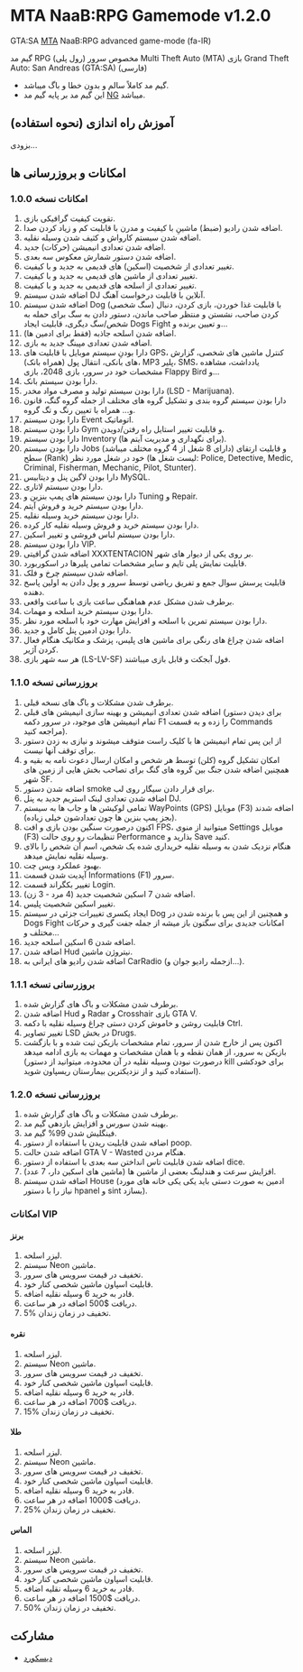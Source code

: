 # MTA NaaB:RPG Gamemode v1.2.0
GTA:SA [MTA](https://multitheftauto.com) NaaB:RPG advanced game-mode (fa-IR)

گیم مد RPG (رول پلی) مخصوص سرور Multi Theft Auto (MTA) بازی Grand Theft Auto: San Andreas (GTA:SA) (فارسی)

- گیم مد کاملاً سالم و بدون خطا و باگ میباشد.
- این گیم مد بر پایه گیم مد [NG](https://github.com/braydondavis/Nerd-Gaming-Public) میباشد.

## آموزش راه اندازی (نحوه استفاده)

بزودی...

## امکانات و بروزرسانی ها

### امکانات نسخه 1.0.0

1. تقویت کیفیت گرافیکی بازی.
2. اضافه شدن رادیو (ضبط) ماشینِ با کیفیت و مدرن با قابلیت کم و زیاد کردن صدا.
3. اضافه شدن سیستم کارواش و کثیف شدن وسیله نقلیه.
4. اضافه شدن تعدادی انیمیشن (حرکات) جدید.
5. اضافه شدن دستور شمارش معکوس سه بعدی.
6. تغییر تعدادی از شخصیت (اسکین) های قدیمی به جدید و با کیفیت.
7. تغییر تعدادی از ماشین های قدیمی به جدید و با کیفیت.
8. تغییر تعدادی از اسلحه های قدیمی به جدید و با کیفیت.
9. اضافه شدن سیستم DJ آنلاین با قابلیت درخواست آهنگ.
10. اضافه شدن سیستم Dog (سگ شخصی) با قابلیت غذا خوردن، بازی کردن، دنبال کردن صاحب، نشستن و منتظر صاحب ماندن، دستور دادن به سگ برای حمله به شخص/سگ دیگری، قابلیت ایجاد Dogs Fight و تعیین برنده و...
11. اضافه شدن اسلحه جاذبه (فقط برای ادمین ها).
12. اضافه شدن تعدادی مپینگ جدید به بازی.
13. دارا بودنِ سیستم موبایل با قابلیت های GPS، کنترل ماشین های شخصی، گزارش های بانکی، انتقال پول (همراه بانک)، MP3 پلیر، SMS، یادداشت، مشاهده مشخصات خود در سرور، بازی 2048، بازی Flappy Bird و...
14. دارا بودن سیستم بانک.
15. دارا بودن سیستم تولید و مصرف مواد مخدر (LSD - Marijuana).
16. دارا بودن سیستم گروه بندی و تشکیل گروه های مختلف از جمله گروه گنگ، قانون و... همراه با تعیین رنگ و تگ گروه.
17. دارا بودن سیستم Event اتوماتیک.
18. دارا بودن سیستم Gym و قابلیت تغییر استایل راه رفتن/دویدن.
19. دارا بودن سیستم Inventory (برای نگهداری و مدیریت آیتم ها).
20. دارا بودن سیستم Jobs (دارای 8 شغل از 4 گروه مختلف میباشد) و قابلیت ارتقای سطح (Rank) خود در شغل مورد نظر (لیست شغل ها: Police, Detective, Medic, Criminal, Fisherman, Mechanic, Pilot, Stunter).
21. دارا بودن لاگین پنل و دیتابیس MySQL.
22. دارا بودن سیستم لاتاری.
23. دارا بودن سیستم های پمپ بنزین و Tuning و Repair.
24. دارا بودن سیستم خرید و فروش آیتم.
25. دارا بودن سیستم خرید وسیله نقلیه.
26. دارا بودن سیستم خرید و فروش وسیله نقلیه کار کرده.
27. دارا بودن سیستم لباس فروشی و تغییر اسکین.
28. دارا بودن سیستم VIP.
29. اضافه شدن گرافیتی XXXTENTACION بر روی یکی از دیوار های شهر.
30. قابلیت نمایش پلی تایم و سایر مشخصات تمامی پلیرها در اسکوربورد.
31. اضافه شدن سیستم چرخ و فلک.
32. قابلیت پرسش سوال جمع و تفریق ریاضی توسط سرور و پول دادن به اولین پاسخ دهنده.
33. برطرف شدن مشکل عدم هماهنگی ساعت بازی با ساعت واقعی.
34. دارا بودن سیستم خرید اسلحه و مهمات.
35. دارا بودن سیستم تمرین با اسلحه و افزایش مهارت خود با اسلحه مورد نظر.
36. دارا بودن ادمین پنل کامل و جدید.
37. اضافه شدن چراغ های رنگی برای ماشین های پلیس، پزشک و مکانیک هنگام فعال کردن آژیر.
38. هر سه شهر بازی (LS-LV-SF) فول آبجکت و قابل بازی میباشند.

### بروزرسانی نسخه 1.1.0

1. برطرف شدن مشکلات و باگ های نسخه قبلی.
2. اضافه شدن تعدادی انیمیشن و بهینه سازی انیمیشن های قبلی (برای دیدن دستور تمام انیمیشن های موجود، در سرور دکمه F1 را زده و به قسمت Commands مراجعه کنید).
3. از این پس تمام انیمیشن ها با کلیک راست متوقف میشوند و نیازی به زدن دستور برای توقف آنها نیست.
4. امکان تشکیل گروه (کلن) توسط هر شخص و امکان ارسال دعوت نامه به بقیه و همچنین اضافه شدن جنگ بین گروه های گنگ برای تصاحب بخش هایی از زمین های شهر SF.
5. اضافه شدن دستور smoke برای قرار دادن سیگار روی لب.
6. اضافه شدن تعدادی لینک استریم جدید به پنل DJ.
7. تمامی لوکیشن ها و جاب ها به سیستم WayPoints (GPS) موبایل (F3) اضافه شدند (بجز پمپ بنزین ها چون تعدادشون خیلی زیاده).
8. اکنون درصورت سنگین بودن بازی و افت FPS، میتوانید از منوی Settings موبایل (F3) تنظیمات رو روی حالت Performance بذارید و Save کنید.
9. هنگام نزدیک شدن به وسیله نقلیه خریداری شده یک شخص، اسم آن شخص را بالای وسیله نقلیه نمایش میدهد.
10. بهبود عملکرد ویس چت.
11. آپدیت شدن قسمت Informations (F1) سرور.
12. تغییر بکگراند قسمت Login.
13. اضافه شدن 7 اسکین شخصیت جدید (4 مرد - 3 زن).
14. تغییر اسکین شخصیت پلیس.
15. ایجاد یکسری تغییرات جزئی در سیستم Dog و همچنین از این پس با برنده شدن در Dogs Fight امکانات جدیدی برای سگتون باز میشه از جمله جفت گیری و حرکات مختلف و...
16. اضافه شدن 6 اسکین اسلحه جدید.
17. اضافه شدن Hud نیتروژن ماشین.
18. اضافه شدن رادیو های ایرانی به CarRadio (ازجمله رادیو جوان و...).

### بروزرسانی نسخه 1.1.1

1. برطرف شدن مشکلات و باگ های گزارش شده.
2. اضافه شدن Hud و Radar و Crosshair بازی GTA V.
3. قابلیت روشن و خاموش کردن دستی چراغ وسیله نقلیه با دکمه Ctrl.
4. تغییر تصاویر LSD در بخش Drugs.
5. اکنون پس از خارج شدن از سرور، تمام مشخصات بازیکن ثبت شده و با بازگشت بازیکن به سرور، از همان نقطه و با همان مشخصات و مهمات به بازی ادامه میدهد (درصورت نبودن وسیله نقلیه در آن محدوده، میتوانید از دستور kill برای خودکشی استفاده کنید و از نزدیکترین بیمارستان ریسپاون شوید).

### بروزرسانی نسخه 1.2.0

1. برطرف شدن مشکلات و باگ های گزارش شده.
2. بهینه شدن سورس و افزایش بازدهی گیم مد.
3. فینگلیش شدن 99% گیم مد.
4. اضافه شدن قابلیت ریدن با استفاده از دستور poop.
5. اضافه شدن حالت GTA V - Wasted هنگام مردن.
6. اضافه شدن قابلیت تاس انداختن سه بعدی با استفاده از دستور dice.
7. افزایش سرعت و هندلینگ بعضی از ماشین ها (ماشین های اسکین دار، 7 عدد).
8. اضافه شدن سیستم House (ادمین به صورت دستی باید یکی یکی خانه های مورد نیاز را با دستور hpanel و sint بسازد).

### امکانات VIP

#### برنز

1. لیزر اسلحه.
2. سیستم Neon ماشین.
3. تخفیف در قیمت سرویس های سرور.
4. قابلیت اسپاون ماشین شخصی کنار خود.
5. قادر به خرید 6 وسیله نقلیه اضافه.
6. دریافت $500 اضافه در هر ساعت.
7. 5% تخفیف در زمان زندان.

#### نقره

1. لیزر اسلحه.
2. سیستم Neon ماشین.
3. تخفیف در قیمت سرویس های سرور.
4. قابلیت اسپاون ماشین شخصی کنار خود.
5. قادر به خرید 6 وسیله نقلیه اضافه.
6. دریافت $700 اضافه در هر ساعت.
7. 15% تخفیف در زمان زندان.

#### طلا

1. لیزر اسلحه.
2. سیستم Neon ماشین.
3. تخفیف در قیمت سرویس های سرور.
4. قابلیت اسپاون ماشین شخصی کنار خود.
5. قادر به خرید 6 وسیله نقلیه اضافه.
6. دریافت $1000 اضافه در هر ساعت.
7. 25% تخفیف در زمان زندان.

#### الماس

1. لیزر اسلحه.
2. سیستم Neon ماشین.
3. تخفیف در قیمت سرویس های سرور.
4. قابلیت اسپاون ماشین شخصی کنار خود.
5. قادر به خرید 6 وسیله نقلیه اضافه.
6. دریافت $1500 اضافه در هر ساعت.
7. 50% تخفیف در زمان زندان.

## مشارکت
- [دیسکورد](https://discord.gg/2JjvhAk)
